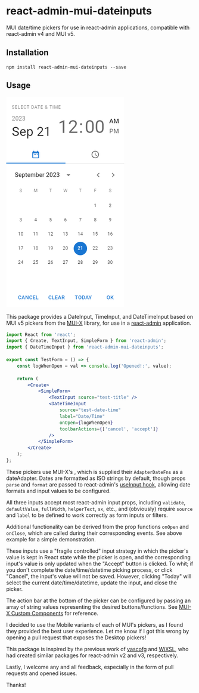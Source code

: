 # react-admin-mui-dateinputs

MUI date/time pickers for use in react-admin applications, compatible with react-admin v4 and MUI v5.

## Installation

```
npm install react-admin-mui-dateinputs --save
```

## Usage

![date-time-picker.PNG](assets/date-time-picker.PNG)

This package provides a DateInput, TimeInput, and DateTimeInput based on MUI v5 pickers from the [MUI-X](https://mui.com/x/react-date-pickers/) library, for use in a [react-admin](https://marmelab.com/react-admin/) application.

```jsx
import React from 'react';
import { Create, TextInput, SimpleForm } from 'react-admin';
import { DateTimeInput } from 'react-admin-mui-dateinputs';

export const TestForm = () => {
    const logWhenOpen = val => console.log('Opened!:', value);

    return (
        <Create>
            <SimpleForm>
                <TextInput source="test-title" />
                <DateTimeInput
                    source="test-date-time"
                    label="Date/Time"
                    onOpen={logWhenOpen}
                    toolbarActions={['cancel', 'accept']}
                />
            </SimpleForm>
        </Create>
    );
};
```

These pickers use MUI-X's <LocalizationProvider>, which is supplied their `AdapterDateFns` as a dateAdapter. Dates are formatted as ISO strings by default, though props `parse` and `format` are passed to react-admin's [useInput hook](https://marmelab.com/react-admin/useInput.html), allowing date formats and input values to be configured.

All three inputs accept most react-admin input props, including `validate`, `defaultValue`, `fullWidth`, `helperText`, `sx`, etc., and (obviously) require `source` and `label` to be defined to work correctly as form inputs or filters.

Additional functionality can be derived from the prop functions `onOpen` and `onClose`, which are called during their corresponding events. See above example for a simple demonstration.

These inputs use a "fragile controlled" input strategy in which the picker's value is kept in React state while the picker is open, and the corresponding input's value is only updated when the "Accept" button is clicked. To whit; if you don't complete the date/time/datetime picking process, or click "Cancel", the input's value will not be saved. However, clicking "Today" will select the current date/time/datetime, update the input, and close the picker.

The action bar at the bottom of the picker can be configured by passing an array of string values representing the desired buttons/functions. See [MUI-X Custom Components](https://mui.com/x/react-date-pickers/custom-components/) for reference.

I decided to use the Mobile variants of each of MUI's pickers, as I found they provided the best user experience. Let me know if I got this wrong by opening a pull request that exposes the Desktop pickers!

This package is inspired by the previous work of [vascofg](https://github.com/vascofg) and [WiXSL](https://github.com/WiXSL), who had created similar packages for react-admin v2 and v3, respectively.

Lastly, I welcome any and all feedback, especially in the form of pull requests and opened issues.

Thanks!
